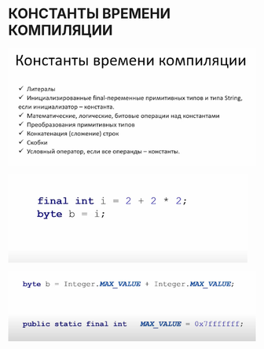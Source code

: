 # КОНСТАНТЫ ВРЕМЕНИ КОМПИЛЯЦИИ

![](<../.gitbook/assets/image (192).png>)

![](<../.gitbook/assets/image (269).png>)

![](<../.gitbook/assets/image (272).png>)
